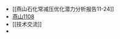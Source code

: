 - [[燕山石化常减压优化潜力分析报告11-24]]
- [燕山1108](file:///C:/Users/13359/Desktop/%E5%B7%A5%E4%BD%9C%E8%AE%B0%E5%BD%95/%E7%87%95%E5%B1%B1/%E9%BB%84%E8%8B%A5%E6%99%A8-%E7%87%95%E5%B1%B1%E7%9F%B3%E5%8C%96%E5%B8%B8%E5%87%8F%E5%8E%8B%E4%BC%98%E5%8C%96%E6%BD%9C%E5%8A%9B%E5%88%86%E6%9E%90%E6%8A%A5%E5%91%8A11-08.docx)
- [[技术交流]]
-